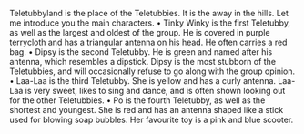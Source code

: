 Teletubbyland is the place of the Teletubbies. It is the away in the hills. Let me introduce
you the main characters.
• Tinky Winky is the first Teletubby, as well as the largest and oldest of the group.
He is covered in purple terrycloth and has a triangular antenna on his head. He
often carries a red bag.
• Dipsy is the second Teletubby. He is green and named after his antenna, which
resembles a dipstick. Dipsy is the most stubborn of the Teletubbies, and will
occasionally refuse to go along with the group opinion.
• Laa-Laa is the third Teletubby. She is yellow and has a curly antenna. Laa-Laa
is very sweet, likes to sing and dance, and is often shown looking out for the other
Teletubbies.
• Po is the fourth Teletubby, as well as the shortest and youngest. She is red and has
an antenna shaped like a stick used for blowing soap bubbles. Her favourite toy is
a pink and blue scooter.
